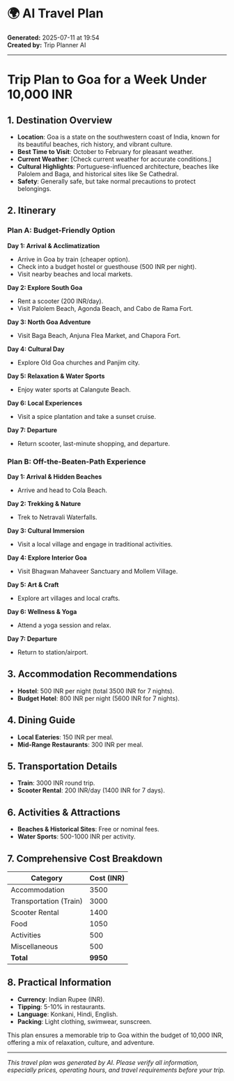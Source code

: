 # 🌍 AI Travel Plan

**Generated:** 2025-07-11 at 19:54  
**Created by:** Trip Planner AI

---

# Trip Plan to Goa for a Week Under 10,000 INR

## 1. Destination Overview
- **Location**: Goa is a state on the southwestern coast of India, known for its beautiful beaches, rich history, and vibrant culture.
- **Best Time to Visit**: October to February for pleasant weather.
- **Current Weather**: [Check current weather for accurate conditions.]
- **Cultural Highlights**: Portuguese-influenced architecture, beaches like Palolem and Baga, and historical sites like Se Cathedral.
- **Safety**: Generally safe, but take normal precautions to protect belongings.

## 2. Itinerary

### Plan A: Budget-Friendly Option

**Day 1: Arrival & Acclimatization**
- Arrive in Goa by train (cheaper option).
- Check into a budget hostel or guesthouse (500 INR per night).
- Visit nearby beaches and local markets.

**Day 2: Explore South Goa**
- Rent a scooter (200 INR/day).
- Visit Palolem Beach, Agonda Beach, and Cabo de Rama Fort.

**Day 3: North Goa Adventure**
- Visit Baga Beach, Anjuna Flea Market, and Chapora Fort.

**Day 4: Cultural Day**
- Explore Old Goa churches and Panjim city.

**Day 5: Relaxation & Water Sports**
- Enjoy water sports at Calangute Beach.

**Day 6: Local Experiences**
- Visit a spice plantation and take a sunset cruise.

**Day 7: Departure**
- Return scooter, last-minute shopping, and departure.

### Plan B: Off-the-Beaten-Path Experience

**Day 1: Arrival & Hidden Beaches**
- Arrive and head to Cola Beach.

**Day 2: Trekking & Nature**
- Trek to Netravali Waterfalls.

**Day 3: Cultural Immersion**
- Visit a local village and engage in traditional activities.

**Day 4: Explore Interior Goa**
- Visit Bhagwan Mahaveer Sanctuary and Mollem Village.

**Day 5: Art & Craft**
- Explore art villages and local crafts.

**Day 6: Wellness & Yoga**
- Attend a yoga session and relax.

**Day 7: Departure**
- Return to station/airport.

## 3. Accommodation Recommendations

- **Hostel**: 500 INR per night (total 3500 INR for 7 nights).
- **Budget Hotel**: 800 INR per night (5600 INR for 7 nights).

## 4. Dining Guide

- **Local Eateries**: 150 INR per meal.
- **Mid-Range Restaurants**: 300 INR per meal.

## 5. Transportation Details

- **Train**: 3000 INR round trip.
- **Scooter Rental**: 200 INR/day (1400 INR for 7 days).

## 6. Activities & Attractions

- **Beaches & Historical Sites**: Free or nominal fees.
- **Water Sports**: 500-1000 INR per activity.

## 7. Comprehensive Cost Breakdown

| Category              | Cost (INR) |
|------------------------|------------|
| Accommodation          | 3500       |
| Transportation (Train)| 3000       |
| Scooter Rental         | 1400       |
| Food                   | 1050       |
| Activities             | 500        |
| Miscellaneous          | 500        |
| **Total**              | **9950**   |

## 8. Practical Information

- **Currency**: Indian Rupee (INR).
- **Tipping**: 5-10% in restaurants.
- **Language**: Konkani, Hindi, English.
- **Packing**: Light clothing, swimwear, sunscreen.

This plan ensures a memorable trip to Goa within the budget of 10,000 INR, offering a mix of relaxation, culture, and adventure.

---

*This travel plan was generated by AI. Please verify all information, especially prices, operating hours, and travel requirements before your trip.*
